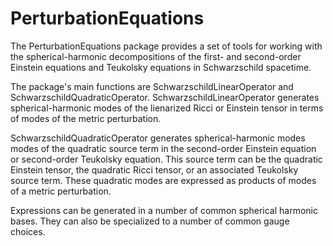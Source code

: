 # PerturbationEquations

The PerturbationEquations package provides a set of tools for working with the spherical-harmonic decompositions of the first- and second-order Einstein equations and Teukolsky equations in Schwarzschild spacetime.

The package's main functions are SchwarzschildLinearOperator and SchwarzschildQuadraticOperator. SchwarzschildLinearOperator generates spherical-harmonic modes of the lienarized Ricci or Einstein tensor in terms of modes of the metric perturbation. 

SchwarzschildQuadraticOperator generates spherical-harmonic modes modes of the quadratic source term in the second-order Einstein equation or second-order Teukolsky equation. This source term can be the quadratic Einstein tensor, the quadratic Ricci tensor, or an associated Teukolsky source term. These quadratic modes are expressed as products of modes of a metric perturbation.

Expressions can be generated in a number of common spherical harmonic bases. They can also be specialized to a number of common gauge choices.
